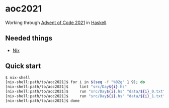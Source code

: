 # aoc2021

Working through [Advent of Code 2021](https://adventofcode.com/2021) in [Haskell](https://www.haskell.org/).

Needed things
---
*   [Nix](https://nixos.org/download.html)

Quick start
---
```bash
$ nix-shell
[nix-shell:path/to/aoc2021]$ for i in $(seq -f "%02g" 1 9); do
[nix-shell:path/to/aoc2021]$     lint "src/Day${i}.hs"
[nix-shell:path/to/aoc2021]$     run "src/Day${i}.hs" "data/${i}_0.txt"
[nix-shell:path/to/aoc2021]$     run "src/Day${i}.hs" "data/${i}_1.txt"
[nix-shell:path/to/aoc2021]$ done
```
